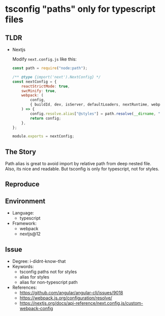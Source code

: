 # tsconfig "paths" only for typescript files


## TLDR

- Nextjs

    Modify `next.config.js` like this:
    ```javascript
    const path = require("node:path");

    /** @type {import('next').NextConfig} */
    const nextConfig = {
        reactStrictMode: true,
        swcMinify: true,
        webpack: (
            config,
            { buildId, dev, isServer, defaultLoaders, nextRuntime, webpack }
        ) => {
            config.resolve.alias["@styles"] = path.resolve(__dirname, "styles");
            return config;
        },
    };

    module.exports = nextConfig;
    ```


## The Story

Path alias is great to avoid import by relative path from deep nested file.
Also, its nice and readable.
But tsconfig is only for typescript, not for styles.


## Reproduce


## Environment

- Language:
    - typescript
- Framework:
    - webpack
    - nextjs@12


## Issue

- Degree: i-didnt-know-that
- Keywords:
    - tsconfig paths not for styles
    - alias for styles
    - alias for non-typescript path
- References:
    - https://github.com/angular/angular-cli/issues/9018
    - https://webpack.js.org/configuration/resolve/
    - https://nextjs.org/docs/api-reference/next.config.js/custom-webpack-config
